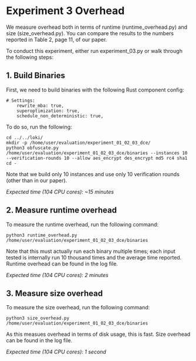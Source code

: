 # Experiment 3 Overhead

We measure overhead both in terms of runtime (runtime_overhead.py) and size (size_overhead.py). You can compare the results to the numbers reported in Table 2, page 11, of our paper.

To conduct this experiment, either run experiment_03.py or walk through the following steps:

## 1. Build Binaries
First, we need to build binaries with the following Rust component config:

```
# Settings:
    rewrite_mba: true,
    superoptimization: true,
    schedule_non_deterministic: true,
```

To do so, run the following:
```
cd ../../loki/
mkdir -p /home/user/evaluation/experiment_01_02_03_dce/
python3 obfuscate.py /home/user/evaluation/experiment_01_02_03_dce/binaries --instances 10 --verification-rounds 10 --allow aes_encrypt des_encrypt md5 rc4 sha1
cd -
```
Note that we build only 10 instances and use only 10 verification rounds (other than in our paper).

_Expected time (104 CPU cores): ~15 minutes_ 

## 2. Measure runtime overhead

To measure the runtime overhead, run the following command:
```
python3 runtime_overhead.py /home/user/evaluation/experiment_01_02_03_dce/binaries
```
Note that this must actually run each binary multiple times; each input tested is internally run 10 thousand times and the average time reported. Runtime overhead can be found in the log file.

_Expected time (104 CPU cores): 2 minutes_ 

## 3. Measure size overhead

To measure the size overhead, run the following command:
```
python3 size_overhead.py /home/user/evaluation/experiment_01_02_03_dce/binaries
```
As this measues overhead in terms of disk usage, this is fast. Size overhead can be found in the log file.

_Expected time (104 CPU cores): 1 second_
